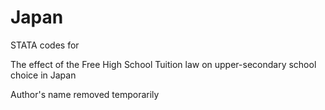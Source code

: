 # Japan
STATA codes for

The effect of the Free High School Tuition law on upper-secondary school choice in Japan

Author's name removed temporarily 

